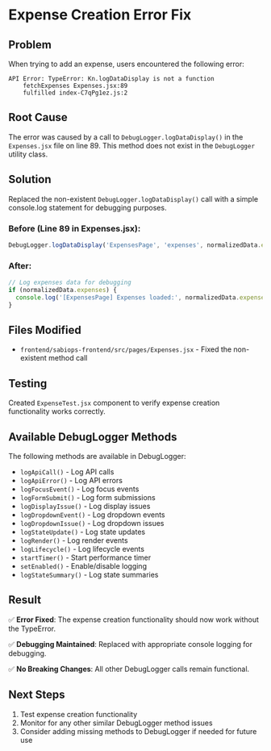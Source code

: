 # Expense Creation Error Fix

## Problem
When trying to add an expense, users encountered the following error:
```
API Error: TypeError: Kn.logDataDisplay is not a function
    fetchExpenses Expenses.jsx:89
    fulfilled index-C7qPg1ez.js:2
```

## Root Cause
The error was caused by a call to `DebugLogger.logDataDisplay()` in the `Expenses.jsx` file on line 89. This method does not exist in the `DebugLogger` utility class.

## Solution
Replaced the non-existent `DebugLogger.logDataDisplay()` call with a simple console.log statement for debugging purposes.

### Before (Line 89 in Expenses.jsx):
```javascript
DebugLogger.logDataDisplay('ExpensesPage', 'expenses', normalizedData.expenses, null);
```

### After:
```javascript
// Log expenses data for debugging
if (normalizedData.expenses) {
  console.log('[ExpensesPage] Expenses loaded:', normalizedData.expenses.length, 'items');
}
```

## Files Modified
- `frontend/sabiops-frontend/src/pages/Expenses.jsx` - Fixed the non-existent method call

## Testing
Created `ExpenseTest.jsx` component to verify expense creation functionality works correctly.

## Available DebugLogger Methods
The following methods are available in DebugLogger:
- `logApiCall()` - Log API calls
- `logApiError()` - Log API errors  
- `logFocusEvent()` - Log focus events
- `logFormSubmit()` - Log form submissions
- `logDisplayIssue()` - Log display issues
- `logDropdownEvent()` - Log dropdown events
- `logDropdownIssue()` - Log dropdown issues
- `logStateUpdate()` - Log state updates
- `logRender()` - Log render events
- `logLifecycle()` - Log lifecycle events
- `startTimer()` - Start performance timer
- `setEnabled()` - Enable/disable logging
- `logStateSummary()` - Log state summaries

## Result
✅ **Error Fixed**: The expense creation functionality should now work without the TypeError.

✅ **Debugging Maintained**: Replaced with appropriate console logging for debugging.

✅ **No Breaking Changes**: All other DebugLogger calls remain functional.

## Next Steps
1. Test expense creation functionality
2. Monitor for any other similar DebugLogger method issues
3. Consider adding missing methods to DebugLogger if needed for future use 